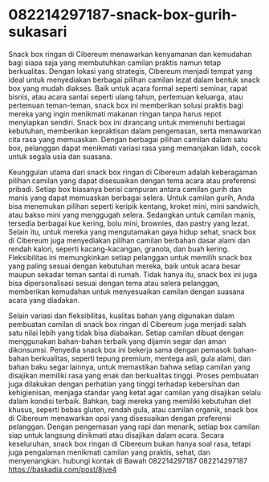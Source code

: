 # 082214297187-snack-box-gurih-sukasari
Snack box ringan di Cibereum menawarkan kenyamanan dan kemudahan bagi siapa saja yang membutuhkan camilan praktis namun tetap berkualitas. Dengan lokasi yang strategis, Cibereum menjadi tempat yang ideal untuk menyediakan berbagai pilihan camilan lezat dalam bentuk snack box yang mudah diakses. Baik untuk acara formal seperti seminar, rapat bisnis, atau acara santai seperti ulang tahun, pertemuan keluarga, atau pertemuan teman-teman, snack box ini memberikan solusi praktis bagi mereka yang ingin menikmati makanan ringan tanpa harus repot menyiapkan sendiri. Snack box ini dirancang untuk memenuhi berbagai kebutuhan, memberikan kepraktisan dalam pengemasan, serta menawarkan cita rasa yang memuaskan. Dengan berbagai pilihan camilan dalam satu box, pelanggan dapat menikmati variasi rasa yang memanjakan lidah, cocok untuk segala usia dan suasana.

Keunggulan utama dari snack box ringan di Cibereum adalah keberagaman pilihan camilan yang dapat disesuaikan dengan tema acara atau preferensi pribadi. Setiap box biasanya berisi campuran antara camilan gurih dan manis yang dapat memuaskan berbagai selera. Untuk camilan gurih, Anda bisa menemukan pilihan seperti keripik kentang, kroket mini, mini sandwich, atau bakso mini yang menggugah selera. Sedangkan untuk camilan manis, tersedia berbagai kue kering, bolu mini, brownies, dan pastry yang lezat. Selain itu, untuk mereka yang mengutamakan gaya hidup sehat, snack box di Cibereum juga menyediakan pilihan camilan berbahan dasar alami dan rendah kalori, seperti kacang-kacangan, granola, dan buah kering. Fleksibilitas ini memungkinkan setiap pelanggan untuk memilih snack box yang paling sesuai dengan kebutuhan mereka, baik untuk acara besar maupun sekadar teman santai di rumah. Tidak hanya itu, snack box ini juga bisa dipersonalisasi sesuai dengan tema atau selera pelanggan, memberikan kemudahan untuk menyesuaikan camilan dengan suasana acara yang diadakan.

Selain variasi dan fleksibilitas, kualitas bahan yang digunakan dalam pembuatan camilan di snack box ringan di Cibereum juga menjadi salah satu nilai lebih yang tidak bisa diabaikan. Setiap camilan dibuat dengan menggunakan bahan-bahan terbaik yang dijamin segar dan aman dikonsumsi. Penyedia snack box ini bekerja sama dengan pemasok bahan-bahan berkualitas, seperti tepung premium, mentega asli, gula alami, dan bahan baku segar lainnya, untuk memastikan bahwa setiap camilan yang disajikan memiliki rasa yang enak dan berkualitas tinggi. Proses pembuatan juga dilakukan dengan perhatian yang tinggi terhadap kebersihan dan kehigienisan, menjaga standar yang ketat agar camilan yang disajikan selalu dalam kondisi terbaik. Bahkan, bagi mereka yang memiliki kebutuhan diet khusus, seperti bebas gluten, rendah gula, atau camilan organik, snack box di Cibereum menawarkan opsi yang disesuaikan dengan preferensi pelanggan. Dengan pengemasan yang rapi dan menarik, setiap box camilan siap untuk langsung dinikmati atau disajikan dalam acara. Secara keseluruhan, snack box ringan di Cibereum bukan hanya soal rasa, tetapi juga pengalaman menikmati camilan yang praktis, sehat, dan menyenangkan.
hubungi kontak di Bawah 
082214297187 
082214297187
https://baskadia.com/post/8jve4
 
